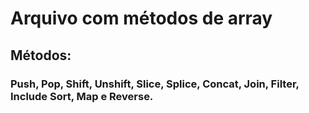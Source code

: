 # Arquivo com métodos de array
## Métodos:
### Push, Pop, Shift, Unshift, Slice, Splice, Concat, Join, Filter, Include Sort, Map e Reverse.

